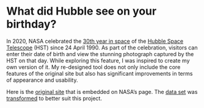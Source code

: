 # What did Hubble see on your birthday?
In 2020, NASA celebrated the [30th year in space](https://www.nasa.gov/content/goddard/what-did-hubble-see-on-your-birthday) of the [Hubble Space Telescope](https://hubblesite.org) (HST) since 24 April 1990. As part of the celebration, visitors can enter their date of birth and view the stunning photograph captured by the HST on that day. While exploring this feature, I was inspired to create my own version of it. My re-designed tool does not only include the core features of the original site but also has significant improvements in terms of appearance and usability.

Here is the [original site](https://imagine.gsfc.nasa.gov/hst_bday) that is embedded on NASA’s page. The [data set](https://imagine.gsfc.nasa.gov/hst_bday/data.csv) was [transformed](/lambda/db.js) to better suit this project.
